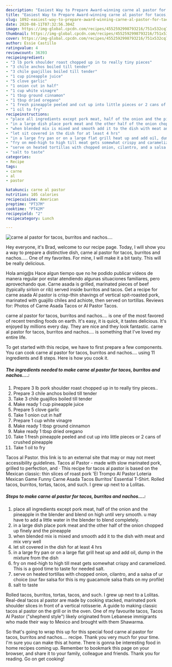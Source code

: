 ```yaml
---
description: "Easiest Way to Prepare Award-winning carne al pastor for tacos, burritos and nachos...."
title: "Easiest Way to Prepare Award-winning carne al pastor for tacos, burritos and nachos...."
slug: 1092-easiest-way-to-prepare-award-winning-carne-al-pastor-for-tacos-burritos-and-nachos
date: 2020-08-11T07:32:56.304Z
image: https://img-global.cpcdn.com/recipes/4552592998793216/751x532cq70/carne-al-pastor-for-tacos-burritos-and-nachos-recipe-main-photo.jpg
thumbnail: https://img-global.cpcdn.com/recipes/4552592998793216/751x532cq70/carne-al-pastor-for-tacos-burritos-and-nachos-recipe-main-photo.jpg
cover: https://img-global.cpcdn.com/recipes/4552592998793216/751x532cq70/carne-al-pastor-for-tacos-burritos-and-nachos-recipe-main-photo.jpg
author: Essie Castillo
ratingvalue: 4
reviewcount: 36393
recipeingredient:
- "3 lb pork shoulder roast chopped up in to really tiny pieces"
- "3 chile anchos boiled till tender"
- "3 chile guajillos boiled till tender"
- "1 cup pineapple juice"
- "5 clove garlic"
- "1 onion cut in half"
- "1 cup white vinagre"
- "1 tbsp ground cinnamon"
- "1 tbsp dried oregano"
- "1 fresh pineapple peeled and cut up into little pieces or 2 cans of crushed pineapple"
- "1 oil to fry"
recipeinstructions:
- "place all ingredients except pork meat, half of the onion and the pineapple in the blender and blend on high until very smooth. u may have to add a little water in the blender to blend completely."
- "in a large dish place pork meat and the other half of the onion chopped up finely and the pineapple"
- "when blended mix is mixed and smooth add it to the dish with meat and mix very well"
- "let sit covered in the dish for at least 4 hrs"
- "in a large fry pan or on a large flat grill heat up and add oil, dump in the mixture from the dish"
- "fry on med-high to high till meat gets somewhat crispy and caramelized. This is a good time to taste for needed salt."
- "serve on heated tortillas with chopped onion, cilantro, and a salsa of ur choice (our fav salsa for this is my guacamole salsa thats on my profile)"
- "salt to taste"
categories:
- Recipe
tags:
- carne
- al
- pastor

katakunci: carne al pastor 
nutrition: 105 calories
recipecuisine: American
preptime: "PT37M"
cooktime: "PT42M"
recipeyield: "2"
recipecategory: Lunch

---
```



![carne al pastor for tacos, burritos and nachos....](https://img-global.cpcdn.com/recipes/4552592998793216/751x532cq70/carne-al-pastor-for-tacos-burritos-and-nachos-recipe-main-photo.jpg)

Hey everyone, it's Brad, welcome to our recipe page. Today, I will show you a way to prepare a distinctive dish, carne al pastor for tacos, burritos and nachos..... One of my favorites. For mine, I will make it a bit tasty. This will be really delicious.

Hola amig@s Hace algun tiempo que no he podido publicar videos de manera regular por estar atendiendo algunas situaciones familiares, pero aprovechando que. Carne asada is grilled, marinated pieces of beef (typically sirloin or rib) served inside burritos and tacos. Get a recipe for carne asada Al pastor is crisp-thin shavings of vertical spit-roasted pork, marinated with guajillo chiles and achiote, then served on tortillas. Reviews for: Photos of Carne Asada Tacos or Al Pastor Tacos.

carne al pastor for tacos, burritos and nachos.... is one of the most favored of recent trending foods on earth. It's easy, it is quick, it tastes delicious. It's enjoyed by millions every day. They are nice and they look fantastic. carne al pastor for tacos, burritos and nachos.... is something that I've loved my entire life.


To get started with this recipe, we have to first prepare a few components. You can cook carne al pastor for tacos, burritos and nachos.... using 11 ingredients and 8 steps. Here is how you cook it.

<!--inarticleads1-->

##### The ingredients needed to make carne al pastor for tacos, burritos and nachos....:

1. Prepare 3 lb pork shoulder roast chopped up in to really tiny pieces..
1. Prepare 3 chile anchos boiled till tender
1. Take 3 chile guajillos boiled till tender
1. Make ready 1 cup pineapple juice
1. Prepare 5 clove garlic
1. Take 1 onion cut in half
1. Prepare 1 cup white vinagre
1. Make ready 1 tbsp ground cinnamon
1. Make ready 1 tbsp dried oregano
1. Take 1 fresh pineapple peeled and cut up into little pieces or 2 cans of crushed pineapple
1. Take 1 oil to fry


Tacos al Pastor. this link is to an external site that may or may not meet accessibility guidelines. Tacos al Pastor - made with slow marinated pork, grilled to perfection, and · This recipe for tacos al pastor is based on the Mexican classic: thin slices of roast pork &#39;El Trompo Al Pastor Loteria Mexican Game Funny Carne Asada Tacos Burritos&#39; Essential T-Shirt. Rolled tacos, burritos, tortas, tacos, and such. I grew up next to a Lolitas. 

<!--inarticleads2-->

##### Steps to make carne al pastor for tacos, burritos and nachos....:

1. place all ingredients except pork meat, half of the onion and the pineapple in the blender and blend on high until very smooth. u may have to add a little water in the blender to blend completely.
1. in a large dish place pork meat and the other half of the onion chopped up finely and the pineapple
1. when blended mix is mixed and smooth add it to the dish with meat and mix very well
1. let sit covered in the dish for at least 4 hrs
1. in a large fry pan or on a large flat grill heat up and add oil, dump in the mixture from the dish
1. fry on med-high to high till meat gets somewhat crispy and caramelized. This is a good time to taste for needed salt.
1. serve on heated tortillas with chopped onion, cilantro, and a salsa of ur choice (our fav salsa for this is my guacamole salsa thats on my profile)
1. salt to taste


Rolled tacos, burritos, tortas, tacos, and such. I grew up next to a Lolitas. Real-deal tacos al pastor are made by cooking stacked, marinated pork shoulder slices in front of a vertical rotisserie. A guide to making classic tacos al pastor on the grill or in the oven. One of my favourite tacos, Tacos Al Pastor (&#34;shepherd style&#34;) likely originated from Lebanese immigrants who made their way to Mexico and brought with them Shawarma. 

So that's going to wrap this up for this special food carne al pastor for tacos, burritos and nachos.... recipe. Thank you very much for your time. I'm sure you can make this at home. There is gonna be interesting food in home recipes coming up. Remember to bookmark this page on your browser, and share it to your family, colleague and friends. Thank you for reading. Go on get cooking!
